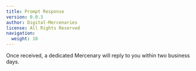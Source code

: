 ```yaml
---
title: Prompt Response
version: 0.0.3
author: Digital-Mercenaries
license: All Rights Reserved
navigation:
  weight: 10
---
```


Once received, a dedicated Mercenary will reply to you within two business
days.

